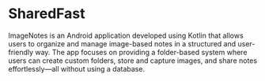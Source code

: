 # SharedFast
ImageNotes is an Android application developed using Kotlin that allows users to organize and manage image-based notes in a structured and user-friendly way. The app focuses on providing a folder-based system where users can create custom folders, store and capture images, and share notes effortlessly—all without using a database.

